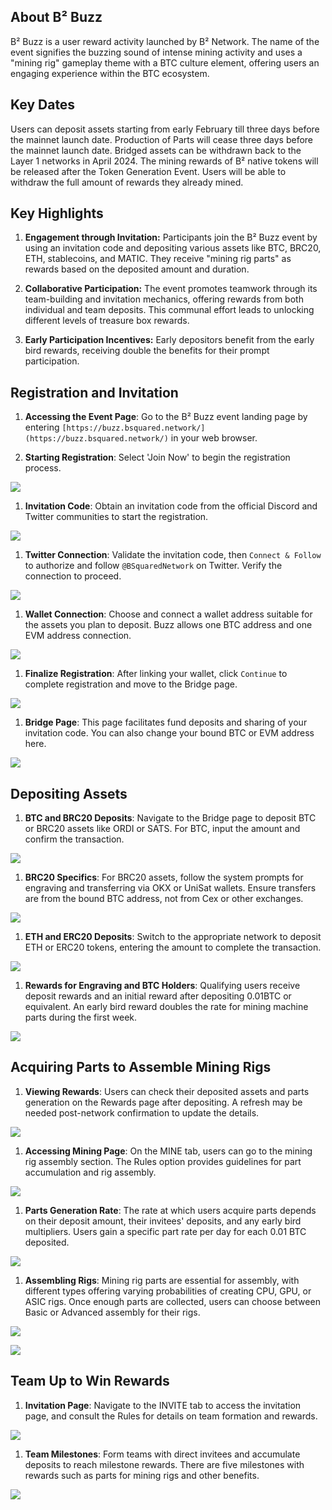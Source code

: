## About B² Buzz

B² Buzz is a user reward activity launched by B² Network. The name of the event signifies the buzzing sound of intense mining activity and uses a "mining rig" gameplay theme with a BTC culture element, offering users an engaging experience within the BTC ecosystem.

## Key Dates

Users can deposit assets starting from early February till three days before the mainnet launch date.
Production of Parts will cease three days before the mainnet launch date.
Bridged assets can be withdrawn back to the Layer 1 networks in April 2024.
The mining rewards of B² native tokens will be released after the Token Generation Event. Users will be able to withdraw the full amount of rewards they already mined.

## Key Highlights

1.  **Engagement through Invitation:** Participants join the B² Buzz event by using an invitation code and depositing various assets like BTC, BRC20, ETH, stablecoins, and MATIC. They receive "mining rig parts" as rewards based on the deposited amount and duration.

2.  **Collaborative Participation:** The event promotes teamwork through its team-building and invitation mechanics, offering rewards from both individual and team deposits. This communal effort leads to unlocking different levels of treasure box rewards.

3.  **Early Participation Incentives:** Early depositors benefit from the early bird rewards, receiving double the benefits for their prompt participation.

## Registration and Invitation

1.  **Accessing the Event Page**: Go to the B² Buzz event landing page by entering `[https://buzz.bsquared.network/](https://buzz.bsquared.network/)` in your web browser.

2.  **Starting Registration**: Select 'Join Now' to begin the registration process.

![](https://quicknode.quicknode-ipfs.com/ipfs/QmSHMq1hXJ3JLcxqiigj7aP8WHKHJU9F8dRe6rSMU98FZd)

1.  **Invitation Code**: Obtain an invitation code from the official Discord and Twitter communities to start the registration.

![](https://quicknode.quicknode-ipfs.com/ipfs/QmVfpXLDtCeZ1KiTxbhXyTAzwA4D1ceWF5FuxKhESWSjCC)

1.  **Twitter Connection**: Validate the invitation code, then `Connect & Follow` to authorize and follow `@BSquaredNetwork` on Twitter. Verify the connection to proceed.

![](https://quicknode.quicknode-ipfs.com/ipfs/QmbjDi43EEtjHDyjSsvX4SGbtsgvbxxbf2giYmWsvXDW2F)

1.  **Wallet Connection**: Choose and connect a wallet address suitable for the assets you plan to deposit. Buzz allows one BTC address and one EVM address connection.

![](https://quicknode.quicknode-ipfs.com/ipfs/Qma4UABApjrj9fjmAAPNDoYouE7VQ1nJjTJngfmWPTLcwt)

1.  **Finalize Registration**: After linking your wallet, click `Continue` to complete registration and move to the Bridge page.

![](https://quicknode.quicknode-ipfs.com/ipfs/QmbjDi43EEtjHDyjSsvX4SGbtsgvbxxbf2giYmWsvXDW2F)

1.  **Bridge Page**: This page facilitates fund deposits and sharing of your invitation code. You can also change your bound BTC or EVM address here.

![](https://quicknode.quicknode-ipfs.com/ipfs/QmSkrn7PJhy9J51zFvAhBUpz4FWxjTSbWNEDkoGfMEgAgL)

## Depositing Assets

1.  **BTC and BRC20 Deposits**: Navigate to the Bridge page to deposit BTC or BRC20 assets like ORDI or SATS. For BTC, input the amount and confirm the transaction.

![](https://quicknode.quicknode-ipfs.com/ipfs/Qmeo3kkJbgryak2yLV9JvD9UFtCDXn8Unqb33Mufc5bFLn)

1.  **BRC20 Specifics**: For BRC20 assets, follow the system prompts for engraving and transferring via OKX or UniSat wallets. Ensure transfers are from the bound BTC address, not from Cex or other exchanges.

![](https://quicknode.quicknode-ipfs.com/ipfs/QmdaYSciGEmq1qmNkBDPHeu6Xwea7omnhoVioQrENJu4FM)

1.  **ETH and ERC20 Deposits**: Switch to the appropriate network to deposit ETH or ERC20 tokens, entering the amount to complete the transaction.

![](https://quicknode.quicknode-ipfs.com/ipfs/QmbiPK8jHLjZAt2He7tPzZgaYcdASb7szgBpwVDKSZwkbR)

1.  **Rewards for Engraving and BTC Holders**: Qualifying users receive deposit rewards and an initial reward after depositing 0.01BTC or equivalent. An early bird reward doubles the rate for mining machine parts during the first week.

![](https://quicknode.quicknode-ipfs.com/ipfs/QmRCb5jtwKPvmVna8fs6zTDtTbqkDybvuiTa1GbVUYU5zq)

## Acquiring Parts to Assemble Mining Rigs

1.  **Viewing Rewards**: Users can check their deposited assets and parts generation on the Rewards page after depositing. A refresh may be needed post-network confirmation to update the details.

![](https://quicknode.quicknode-ipfs.com/ipfs/QmWuGYnrAm9kjWCuHTj6LzEj9yhdYM9d9UB2swx6V7YNuH)

1.  **Accessing Mining Page**: On the MINE tab, users can go to the mining rig assembly section. The Rules option provides guidelines for part accumulation and rig assembly.

![](https://quicknode.quicknode-ipfs.com/ipfs/QmcrAvVTNACwiBWfBMYiyjmZqxCKpfJ7fZmg52m3c99WRz)

1.  **Parts Generation Rate**: The rate at which users acquire parts depends on their deposit amount, their invitees' deposits, and any early bird multipliers. Users gain a specific part rate per day for each 0.01 BTC deposited.

![](https://quicknode.quicknode-ipfs.com/ipfs/QmVQYWbKYBfmF29Fm7jAoK7cQxVGVK13DcBr8uGnyFgR6u)

1.  **Assembling Rigs**: Mining rig parts are essential for assembly, with different types offering varying probabilities of creating CPU, GPU, or ASIC rigs. Once enough parts are collected, users can choose between Basic or Advanced assembly for their rigs.

![](https://quicknode.quicknode-ipfs.com/ipfs/QmcBCdZoksgmw4K82Du85dKavHydPypFJrRqagcQ48G9cN)

![](https://quicknode.quicknode-ipfs.com/ipfs/Qmb8yLvyQSrArqAbJXj8QDzVM69VGb9VLPy3u13fpHWhcZ)

## Team Up to Win Rewards

1.  **Invitation Page**: Navigate to the INVITE tab to access the invitation page, and consult the Rules for details on team formation and rewards.

![](https://quicknode.quicknode-ipfs.com/ipfs/QmPyQjGp2C3c7A3eUhHH2Wzejw5Z9nwQPtLfaaLNCBkxfQ)

1.  **Team Milestones**: Form teams with direct invitees and accumulate deposits to reach milestone rewards. There are five milestones with rewards such as parts for mining rigs and other benefits.

![](https://quicknode.quicknode-ipfs.com/ipfs/QmRidwa1Ud7Z78RRSKt1FpB5EEuJ4ScLUDsy4BFmNyctYj)
